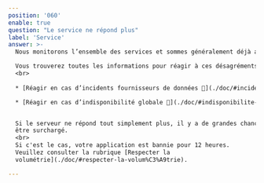 ```yaml
---
position: '060'
enable: true
question: "Le service ne répond plus"
label: 'Service'
answer: >-
  Nous monitorons l’ensemble des services et sommes généralement déjà au courant si le service est partiellement ou totalement indisponible.

  Vous trouverez toutes les informations pour réagir à ces désagréments ici :
  <br>
    
  * [Réagir en cas d’incidents fournisseurs de données 🚧](./doc/#incident-fournisseurs)

  * [Réagir en cas d’indisponibilité globale 🚧](./doc/#indisponibilite-globale)


  Si le serveur ne répond tout simplement plus, il y a de grandes chances que vous ayez dépassé la volumétrie autorisée. Pour des raisons de sécurité, le serveur ne répond plus pour ne pas
  être surchargé.
  <br>
  Si c'est le cas, votre application est bannie pour 12 heures. 
  Veuillez consulter la rubrique [Respecter la
  volumétrie](./doc/#respecter-la-volum%C3%A9trie).

---
```

